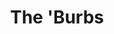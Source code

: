 ---
title: "The 'Burbs"
year: 1989
rating: 2.5
stars: "★★½"
rewatched: true
permalink: "the-burbs"
watched_on: 2020-08-03
---